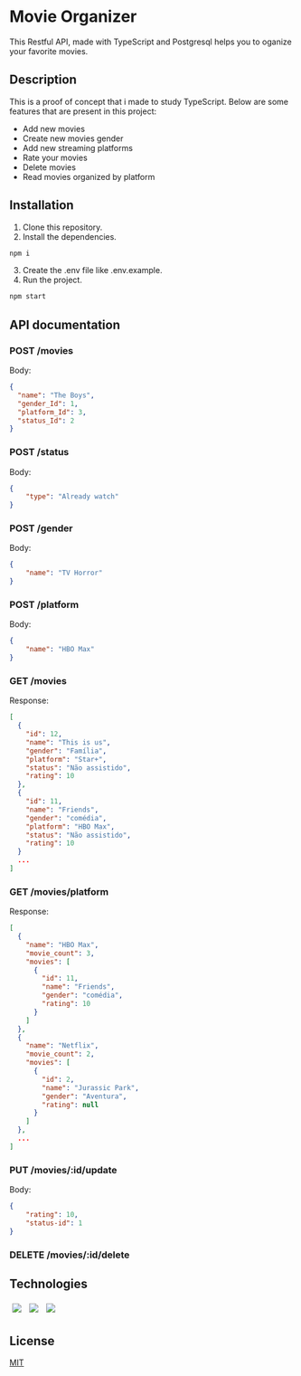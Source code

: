 # Movie Organizer

This Restful API, made with TypeScript and Postgresql helps you to oganize your favorite movies.

## Description

This is a proof of concept that i made to study TypeScript. Below are some features that are present in this project:

- Add new movies
- Create new movies gender
- Add new streaming platforms
- Rate your movies
- Delete movies
- Read movies organized by platform


## Installation

1. Clone this repository.
2. Install the dependencies.

```bash
npm i
```
3. Create the .env file like .env.example.
4. Run the project.

```bash
npm start
```

## API documentation
### POST /movies
Body:
```json
{
  "name": "The Boys",
  "gender_Id": 1,
  "platform_Id": 3,
  "status_Id": 2
}
```
### POST /status
Body:
```json
{
    "type": "Already watch"
}
```
### POST /gender
Body:
```json
{
    "name": "TV Horror"
}
```
### POST /platform
Body:
```json
{
    "name": "HBO Max"
}
```
### GET /movies
Response:
```json
[
  {
    "id": 12,
    "name": "This is us",
    "gender": "Família",
    "platform": "Star+",
    "status": "Não assistido",
    "rating": 10
  },
  {
    "id": 11,
    "name": "Friends",
    "gender": "comédia",
    "platform": "HBO Max",
    "status": "Não assistido",
    "rating": 10
  }
  ...
]
```
### GET /movies/platform
Response:
```json
[
  {
    "name": "HBO Max",
    "movie_count": 3,
    "movies": [
      {
        "id": 11,
        "name": "Friends",
        "gender": "comédia",
        "rating": 10
      }
    ]
  },
  {
    "name": "Netflix",
    "movie_count": 2,
    "movies": [
      {
        "id": 2,
        "name": "Jurassic Park",
        "gender": "Aventura",
        "rating": null
      }
    ]
  },
  ...
]
```
### PUT /movies/:id/update
Body:
```json
{
    "rating": 10,
    "status-id": 1
}
```
### DELETE /movies/:id/delete

## Technologies
<p>
  <img style='margin: 5px;' src='https://img.shields.io/badge/typescript-%23007ACC.svg?style=for-the-badge&logo=typescript&logoColor=white'>
  <img style='margin: 5px;' src='https://img.shields.io/badge/express.js-%23404d59.svg?style=for-the-badge&logo=express&logoColor=%2361DAFB'>
  <img style='margin: 5px;' src='https://img.shields.io/badge/postgres-%23316192.svg?style=for-the-badge&logo=postgresql&logoColor=white'>
</p>

## License

[MIT](https://github.com/vinicbarros/Movie-Organizer-POC/blob/main/LICENSE)
